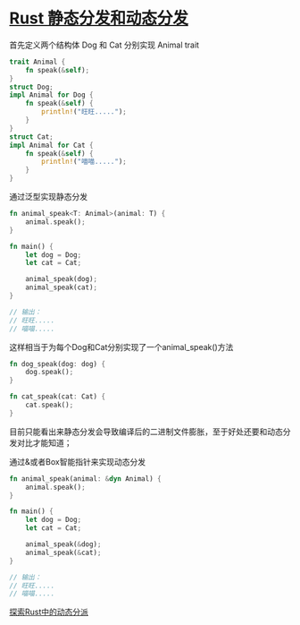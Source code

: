 # [Rust 静态分发和动态分发](https://zhuanlan.zhihu.com/p/163650432)

首先定义两个结构体 Dog 和 Cat 分别实现 Animal trait

```rust
trait Animal {
    fn speak(&self);
}
struct Dog;
impl Animal for Dog {
    fn speak(&self) {
        println!("旺旺.....");
    }
}
struct Cat;
impl Animal for Cat {
    fn speak(&self) {
        println!("喵喵.....");
    }
}
```

通过泛型实现静态分发

```rust
fn animal_speak<T: Animal>(animal: T) {
    animal.speak();
}

fn main() {
    let dog = Dog;
    let cat = Cat;

    animal_speak(dog);
    animal_speak(cat);
}

// 输出：
// 旺旺.....
// 喵喵.....
```

这样相当于为每个Dog和Cat分别实现了一个animal_speak()方法

```rust
fn dog_speak(dog: dog) {
    dog.speak();
}

fn cat_speak(cat: Cat) {
    cat.speak();
}
```

目前只能看出来静态分发会导致编译后的二进制文件膨胀，至于好处还要和动态分发对比才能知道；

通过&或者Box智能指针来实现动态分发

```rust
fn animal_speak(animal: &dyn Animal) {
    animal.speak();
}

fn main() {
    let dog = Dog;
    let cat = Cat;

    animal_speak(&dog);
    animal_speak(&cat);
}

// 输出：
// 旺旺.....
// 喵喵.....
```

[探索Rust中的动态分派](https://alschwalm.com/blog/static/2017/03/07/exploring-dynamic-dispatch-in-rust/)
